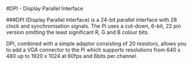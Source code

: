 <!--
---
class: interface
type: pinout
name: DPI
description: Raspberry Pi DPI pins
pincount: 22
pin:
  '0':
    name: CLK
  '1':
    name: DEN
  '2':
    name: V-SYNC
  '3':
    name: H-SYNC
  '4':
    name: Blue 2
  '5':
    name: Blue 3
  '6':
    name: Blue 4
  '7':
    name: Blue 5
  '8':
    name: Blue 6
  '9':
    name: Blue 7
  '10':
    name: Green 2
  '11':
    name: Green 3
  '12':
    name: Green 4
  '13':
    name: Green 5
  '14':
    name: Green 6
  '15':
    name: Green 7
  '16':
    name: Red 2
  '17':
    name: Red 3
  '18':
    name: Red 4
  '19':
    name: Red 5
  '20':
    name: Red 6
  '21':
    name: Red 7
-->
#DPI - Display Parallel Interface

###DPI (Display Parallel Interface) is a 24-bit parallel interface with 28 clock and synchronisation signals. The Pi uses a cut-down, 6-bit, 22 pin version omitting the least significant R, G and B colour bits.

DPI, combined with a simple adaptor consisting of 20 resistors, allows you to add a VGA connector to the Pi which supports resolutions from 640 x 480 up to 1920 x 1024 at 60fps and 6bits per channel.
